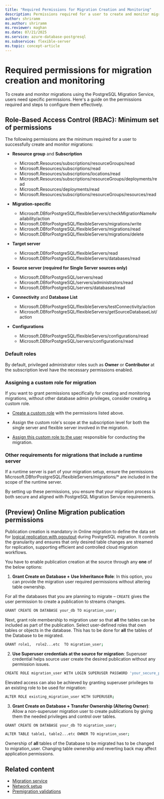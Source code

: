 ```yaml
---
title: "Required Permissions for Migration Creation and Monitoring"
description: Permissions required for a user to create and monitor migrations.
author: shriramm
ms.author: shriramm
ms.reviewer: maghan
ms.date: 07/21/2025
ms.service: azure-database-postgresql
ms.subservice: flexible-server
ms.topic: concept-article
---
```


# Required permissions for migration creation and monitoring

To create and monitor migrations using the PostgreSQL Migration Service, users need specific permissions. Here's a guide on the permissions required and steps to configure them effectively.

##  Role-Based Access Control (RBAC): Minimum set of permissions

The following permissions are the minimum required for a user to successfully create and monitor migrations:

- **Resource group** and **Subscription**
    - Microsoft.Resources/subscriptions/resourceGroups/read
    - Microsoft.Resources/subscriptions/read
    - Microsoft.Resources/subscriptions/locations/read
    - Microsoft.Resources/subscriptions/resourceGroups/deployments/read
    - Microsoft.Resources/deployments/read
    - Microsoft.Resources/subscriptions/resourceGroups/resources/read

- **Migration-specific**
    - Microsoft.DBforPostgreSQL/flexibleServers/checkMigrationNameAvailability/action
    - Microsoft.DBforPostgreSQL/flexibleServers/migrations/write
    - Microsoft.DBforPostgreSQL/flexibleServers/migrations/read
    - Microsoft.DBforPostgreSQL/flexibleServers/migrations/delete

- **Target server**
    - Microsoft.DBforPostgreSQL/flexibleServers/read
    - Microsoft.DBforPostgreSQL/flexibleServers/databases/read

- **Source server (required for Single Server sources only)**
    - Microsoft.DBforPostgreSQL/servers/read
    - Microsoft.DBforPostgreSQL/servers/administrators/read
    - Microsoft.DBforPostgreSQL/servers/databases/read

- **Connectivity** and **Database List**
    - Microsoft.DBforPostgreSQL/flexibleServers/testConnectivity/action
    - Microsoft.DBforPostgreSQL/flexibleServers/getSourceDatabaseList/action

- **Configurations**
    - Microsoft.DBforPostgreSQL/flexibleServers/configurations/read
    - Microsoft.DBforPostgreSQL/servers/configurations/read

### Default roles

By default, privileged administrator roles such as **Owner** or **Contributor** at the subscription level have the necessary permissions enabled.

### Assigning a custom role for migration

If you want to grant permissions specifically for creating and monitoring migrations, without other database admin privileges, consider creating a custom role.

- [Create a custom role](/azure/role-based-access-control/custom-roles-portal) with the permissions listed above.

- Assign the custom role's scope at the subscription level for both the single server and flexible server involved in the migration.

- [Assign this custom role to the user](/azure/role-based-access-control/role-assignments-portal) responsible for conducting the migration.

### Other requirements for migrations that include a runtime server

If a runtime server is part of your migration setup, ensure the permissions Microsoft.DBforPostgreSQL/flexibleServers/migrations/* are included in the scope of the runtime server.

By setting up these permissions, you ensure that your migration process is both secure and aligned with PostgreSQL Migration Service requirements.

## (Preview) Online Migration publication permissions

Publication creation is mandatory in Online migration to define the data set for [logical replication with pgoutput](https://www.postgresql.org/docs/current/logical-replication-architecture.html) during PostgreSQL migration. It controls the granularity and ensures that only desired table changes are streamed for replication, supporting efficient and controlled cloud migration workflows.

You have to enable publication creation at the source through any **one** of the below options:

1. **Grant Create on Database + Use Inheritance Role**: In this option, you can provide the migration user required permissions without altering table ownership.

For all the databases that you are planning to migrate – `CREATE` gives the user permission to create a publication to streams changes.

```bash
GRANT CREATE ON DATABASE your_db TO migration_user;
```

Next, grant role membership to migration user so that **all** the tables can be included as part of the publication. Select user-defined roles that own tables or objects in the database. This has to be done for **all** the tables of the Database to be migrated.

```bash
GRANT role1,  role2...etc  TO migration_user;
```

2. **Use Superuser credentials at the source for migration**: Superuser credential helps source user create the desired publication without any permission issues.

```bash
CREATE ROLE migration_user WITH LOGIN SUPERUSER PASSWORD 'your_secure_password'; 
```

Elevated access can also be achieved by granting superuser privileges to an existing role to be used for migration:  

```bash
ALTER ROLE existing_migration_user WITH SUPERUSER;
```

3. **Grant Create on Database + Transfer Ownership (Altering Owner)**: Allow a non-superuser migration user to create publications by giving them the needed privileges and control over tables.

```bash
GRANT CREATE ON DATABASE your_db TO migration_user; 
```

```bash
ALTER TABLE table1, table2...etc OWNER TO migration_user; 
```

Ownership of **all** tables of the Database to be migrated has to be changed to migration_user. Changing table ownership and reverting back may affect application permissions.

## Related content

- [Migration service](concepts-migration-service-postgresql.md)
- [Network setup](how-to-network-setup-migration-service.md)
- [Premigration validations](concepts-premigration-migration-service.md)
